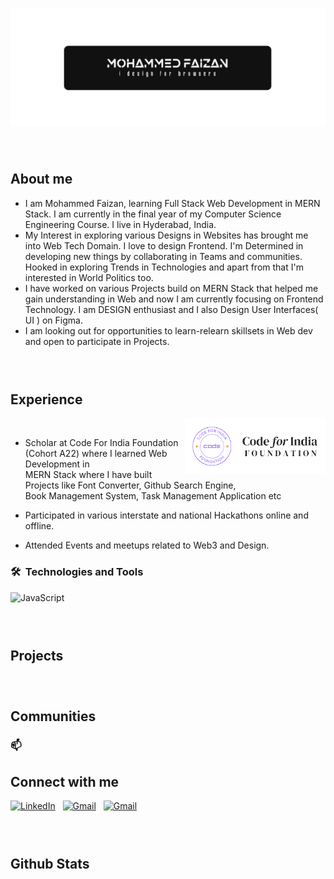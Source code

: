 
### <img src="logo.png" width='1100' align="center"/>

### &nbsp; <h2 >About me</h1>

 - I am Mohammed Faizan, learning Full Stack Web Development in MERN Stack. I am currently in the final year of my Computer Science Engineering Course. I live in Hyderabad, India.
 - My Interest in exploring various Designs in Websites has brought me into Web Tech Domain. I love to design Frontend. I'm Determined in developing new things by collaborating in Teams and communities. Hooked in exploring Trends in Technologies and apart from that I'm interested in World Politics too.
 - I have worked on various Projects build on MERN Stack that helped me gain understanding in Web and now I am currently focusing on Frontend Technology. I am DESIGN enthusiast and I also Design User Interfaces( UI ) on Figma.
 - I am looking out for opportunities to learn-relearn skillsets in Web dev and open to participate in Projects.

 ### &nbsp; <h2> Experience </h2>  <img src = "cfi.png" width ='auto' height = '90' align="right"/> &nbsp;
 - Scholar at Code For India Foundation (Cohort A22) where I learned Web Development in <br>
    MERN Stack where I have built Projects like Font Converter, Github Search Engine,  &nbsp; <br> Book Management System, Task Management Application etc 
 
  - Participated in various interstate and national Hackathons online and offline. <br>
  - Attended Events and meetups related to Web3 and Design. 


### 🛠 &nbsp;Technologies and Tools

![JavaScript](https://img.shields.io/badge/-JavaScript-05122A?style=flat&logo=javascript)&nbsp;

### &nbsp; <h2>Projects </h2>


### &nbsp; <h2>Communities </h2>


### 📫 &nbsp; <h2>Connect with me </h2>


<a href="https://www.linkedin.com/in/mohammed-faizan-8390931aa/"><img alt="LinkedIn" src="https://img.shields.io/badge/linkedin%20-%230077B5.svg?&style=flat&logo=linkedin&logoColor=white"/></a> &nbsp;
<a href="mailto:mohddfaizan@gmail.com"><img alt="Gmail" src="https://img.shields.io/badge/Gmail-D14836?style=flat&logo=gmail&logoColor=white" /></a> &nbsp;
<a href="mailto:faizanoic.com@gmail.com"><img alt="Gmail" src="https://img.shields.io/badge/Gmail-D14836?style=flat&logo=gmail&logoColor=white" /></a> &nbsp;

### &nbsp;<h2>Github Stats</h2>